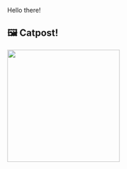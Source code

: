 Hello there!



## 🖼️ Catpost!

<sub>
    <img src="https://cdn2.thecatapi.com/images/bg5.jpg" height="256">
</sub>

